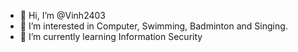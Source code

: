 - 👋 Hi, I’m @Vinh2403
- 👀 I’m interested in Computer, Swimming, Badminton and Singing.
- 🌱 I’m currently learning Information Security

<!---
Vinh2403/Vinh2403 is a ✨ special ✨ repository because its `README.md` (this file) appears on your GitHub profile.
You can click the Preview link to take a look at your changes.
--->
